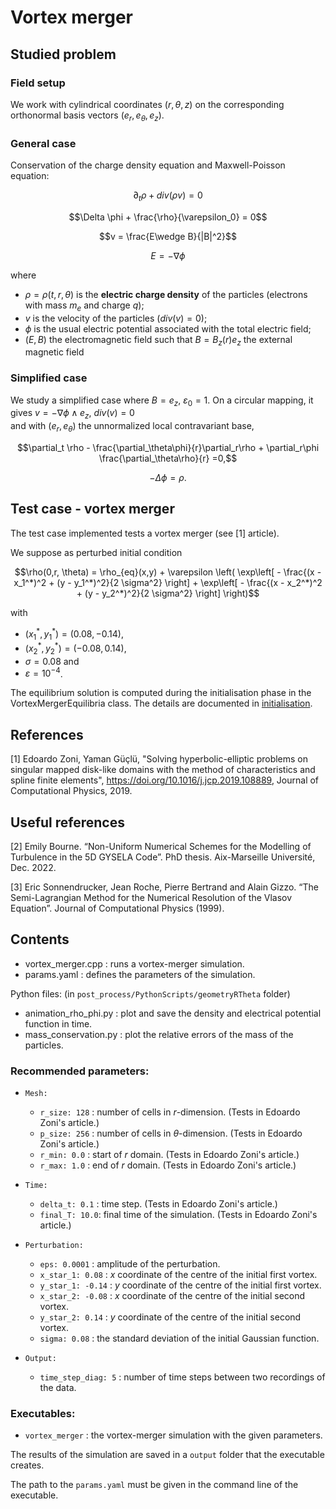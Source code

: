 # Vortex merger

## Studied problem
### Field setup 
We work with cylindrical coordinates $(r,\theta,z)$ on the corresponding orthonormal basis vectors $`(e_r, e_\theta, e_z)`$.


### General case
Conservation of the charge density equation and Maxwell-Poisson equation:

```math
\partial_t \rho + div(\rho v) = 0
```
```math
\Delta \phi + \frac{\rho}{\varepsilon_0} = 0
```
```math
v = \frac{E\wedge B}{|B|^2}
```
```math
E = -\nabla \phi
```

where
* $\rho = \rho(t,r,\theta)$ is the **electric charge density** of the particles (electrons with mass $`m_e`$ and charge $q$);
* $v$ is the velocity of the particles ($div(v) = 0$); 
* $\phi$ is the usual electric potential associated with the total electric field; 
* $(E,B)$ the electromagnetic field such that $`B = B_z(r) e_z`$ the external magnetic field


### Simplified case
We study a simplified case where $`B = e_z`$, $`\varepsilon_0 = 1`$. 
On a circular mapping, it gives 
$`v = -\nabla\phi \wedge e_z`$, $div(v) = 0$  
and with $`(e_r, e_\theta)`$ 
the unnormalized local contravariant base, 
```math
\partial_t \rho - \frac{\partial_\theta\phi}{r}\partial_r\rho + \partial_r\phi \frac{\partial_\theta\rho}{r} =0,
```

```math
-\Delta \phi = \rho.
```


## Test case - vortex merger
The test case implemented tests a vortex merger (see [1] article).

We suppose as perturbed initial condition

```math
\rho(0,r, \theta) = \rho_{eq}(x,y) + \varepsilon 
	\left( 
		\exp\left[ - \frac{(x - x_1^*)^2 + (y - y_1^*)^2}{2 \sigma^2} \right]
		+ \exp\left[ - \frac{(x - x_2^*)^2 + (y - y_2^*)^2}{2 \sigma^2} \right]
	\right)
```


with 
* $`(x_1^*, y_1^*) = (0.08, -0.14)`$, 
* $`(x_2^*, y_2^*) = (-0.08, 0.14)`$,
* $\sigma = 0.08$ and 
* $\varepsilon = 10^{-4}$.

The equilibrium solution is computed during the initialisation phase in the VortexMergerEquilibria class. 
The details are documented in [initialisation](./../../../src/geometryRTheta/initialisation/README.md). 


## References
[1]    Edoardo Zoni, Yaman Güçlü, "Solving hyperbolic-elliptic problems on singular mapped disk-like domains with the 
method of characteristics and spline finite elements", https://doi.org/10.1016/j.jcp.2019.108889, Journal of Computational Physics, 2019.

## Useful references 
[2]    Emily Bourne. “Non-Uniform Numerical Schemes for the Modelling of Turbulence in the 5D GYSELA Code”. PhD thesis. Aix-Marseille Université, Dec. 2022.

[3]    Eric Sonnendrucker, Jean Roche, Pierre Bertrand and Alain Gizzo. “The Semi-Lagrangian Method for the Numerical Resolution of the Vlasov Equation”. Journal of Computational Physics (1999).






## Contents

 - vortex\_merger.cpp : runs a vortex-merger simulation.
 - params.yaml : defines the parameters of the simulation. 
 
 Python files: (in `post_process/PythonScripts/geometryRTheta` folder)
 - animation\_rho\_phi.py : plot and save the density and electrical potential function in time. 
 - mass\_conservation.py : plot the relative errors of the mass of the particles. 
 
 
 ### Recommended parameters: 
* `Mesh:`
  * `r_size: 128` : number of cells in $r$-dimension. (Tests in Edoardo Zoni's article.)
  * `p_size: 256` : number of cells in $\theta$-dimension. (Tests in Edoardo Zoni's article.)
  * `r_min: 0.0`  : start of $`r`$ domain. (Tests in Edoardo Zoni's article.)
  * `r_max: 1.0` : end of $`r`$ domain. (Tests in Edoardo Zoni's article.)

* `Time:`
  * `delta_t: 0.1` : time step. (Tests in Edoardo Zoni's article.)
  * `final_T: 10.0`: final time of the simulation. (Tests in Edoardo Zoni's article.)
  
* `Perturbation:`
  * `eps: 0.0001` : amplitude of the perturbation. 
  * `x_star_1: 0.08` : $`x`$ coordinate of the centre of the initial first vortex.
  * `y_star_1: -0.14` : $`y`$ coordinate of the centre of the initial first vortex.
  * `x_star_2: -0.08` : $`x`$ coordinate of the centre of the initial second vortex.
  * `y_star_2: 0.14` : $`y`$ coordinate of the centre of the initial second vortex.
  * `sigma: 0.08` : the standard deviation of the initial Gaussian function. 
  
* `Output:`
  * `time_step_diag: 5` : number of time steps between two recordings of the data. 
 
 
 ### Executables:
* `vortex_merger` : the vortex-merger simulation with the given parameters. 
 
The results of the simulation are saved in a `output` folder that the executable creates. 

The path to the `params.yaml` must be given in the command line of the executable. 
